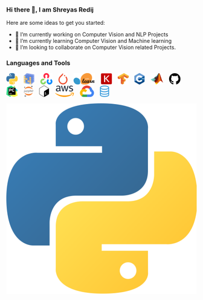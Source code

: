 ### Hi there 👋, I am Shreyas Redij




Here are some ideas to get you started:

- 🔭 I’m currently working on Computer Vision and NLP Projects
- 🌱 I’m currently learning Computer Vision and Machine learning 
- 👯 I’m looking to collaborate on Computer Vision related Projects.

### Languages and Tools

<p><a target="_blank" rel="noopener noreferrer" href="https://github.com/nikunjlad/nikunjlad/blob/master/assets/python.png"><img src="https://github.com/nikunjlad/nikunjlad/raw/master/assets/python.png" height="30" style="max-width:100%;"></a>&nbsp;&nbsp;&nbsp;
<a target="_blank" rel="noopener noreferrer" href="https://github.com/nikunjlad/nikunjlad/blob/master/assets/numpy.png"><img src="https://github.com/nikunjlad/nikunjlad/raw/master/assets/numpy.png" height="30" style="max-width:100%;"></a>&nbsp;&nbsp;&nbsp;
<a target="_blank" rel="noopener noreferrer" href="https://github.com/nikunjlad/nikunjlad/blob/master/assets/opencv.png"><img src="https://github.com/nikunjlad/nikunjlad/raw/master/assets/opencv.png" height="30" style="max-width:100%;"></a>&nbsp;&nbsp;&nbsp;
<a target="_blank" rel="noopener noreferrer" href="https://github.com/nikunjlad/nikunjlad/blob/master/assets/pytorch.png"><img src="https://github.com/nikunjlad/nikunjlad/raw/master/assets/pytorch.png" height="30" style="max-width:100%;"></a>&nbsp;&nbsp;&nbsp;
<a target="_blank" rel="noopener noreferrer" href="https://github.com/nikunjlad/nikunjlad/blob/master/assets/scikit.png"><img src="https://github.com/nikunjlad/nikunjlad/raw/master/assets/scikit.png" height="30" style="max-width:100%;"></a>&nbsp;&nbsp;&nbsp;
<a target="_blank" rel="noopener noreferrer" href="https://github.com/nikunjlad/nikunjlad/blob/master/assets/keras.png"><img src="https://github.com/nikunjlad/nikunjlad/raw/master/assets/keras.png" height="30" style="max-width:100%;"></a>&nbsp;&nbsp;&nbsp;
<a target="_blank" rel="noopener noreferrer" href="https://github.com/nikunjlad/nikunjlad/blob/master/assets/tensorflow.png"><img src="https://github.com/nikunjlad/nikunjlad/raw/master/assets/tensorflow.png" height="30" style="max-width:100%;"></a>&nbsp;&nbsp;&nbsp;
<a target="_blank" rel="noopener noreferrer" href="https://github.com/nikunjlad/nikunjlad/blob/master/assets/c++.png"><img src="https://github.com/nikunjlad/nikunjlad/raw/master/assets/c++.png" height="30" style="max-width:100%;"></a>&nbsp;&nbsp;&nbsp;
<a target="_blank" rel="noopener noreferrer" href="https://github.com/nikunjlad/nikunjlad/blob/master/assets/matlab.png"><img src="https://github.com/nikunjlad/nikunjlad/raw/master/assets/matlab.png" height="30" style="max-width:100%;"></a>&nbsp;&nbsp;&nbsp;
<a target="_blank" rel="noopener noreferrer" href="https://github.com/nikunjlad/nikunjlad/blob/master/assets/github.svg"><img src="https://github.com/nikunjlad/nikunjlad/raw/master/assets/github.svg" height="30" style="max-width:100%;"></a>&nbsp;&nbsp;&nbsp;
<a target="_blank" rel="noopener noreferrer" href="https://github.com/nikunjlad/nikunjlad/blob/master/assets/pycharm.png"><img src="https://github.com/nikunjlad/nikunjlad/raw/master/assets/pycharm.png" height="30" style="max-width:100%;"></a>&nbsp;&nbsp;&nbsp;
<a target="_blank" rel="noopener noreferrer" href="https://github.com/nikunjlad/nikunjlad/blob/master/assets/jupyter.png"><img src="https://github.com/nikunjlad/nikunjlad/raw/master/assets/jupyter.png" height="30" style="max-width:100%;"></a>&nbsp;&nbsp;&nbsp;
<a target="_blank" rel="noopener noreferrer" href="https://github.com/nikunjlad/nikunjlad/blob/master/assets/bash.png"><img src="https://github.com/nikunjlad/nikunjlad/raw/master/assets/bash.png" height="30" style="max-width:100%;"></a>&nbsp;&nbsp;&nbsp;
<a target="_blank" rel="noopener noreferrer" href="https://github.com/nikunjlad/nikunjlad/blob/master/assets/aws.png"><img src="https://github.com/nikunjlad/nikunjlad/raw/master/assets/aws.png" height="30" style="max-width:100%;"></a>&nbsp;&nbsp;&nbsp;
<a target="_blank" rel="noopener noreferrer" href="https://github.com/nikunjlad/nikunjlad/blob/master/assets/cloud.png"><img src="https://github.com/nikunjlad/nikunjlad/raw/master/assets/cloud.png" height="30" style="max-width:100%;"></a>&nbsp;&nbsp;&nbsp;
<a target="_blank" rel="noopener noreferrer" href="https://github.com/nikunjlad/nikunjlad/blob/master/assets/sql.png"><img src="https://github.com/nikunjlad/nikunjlad/raw/master/assets/sql.png" height="30" style="max-width:100%;"></a>&nbsp;&nbsp;&nbsp;
<br></p>

![alt text](https://github.com/shreyas-redij/shreyas-redij/blob/master/assets/python.png?raw=true)

<!--
**shreyas-redij/shreyas-redij** is a ✨ _special_ ✨ repository because its `README.md` (this file) appears on your GitHub profile.

- 🤔 I’m looking for help with ...
- 💬 Ask me about ...
- 😄 Pronouns: ...
- ⚡ Fun fact: ...
-->
